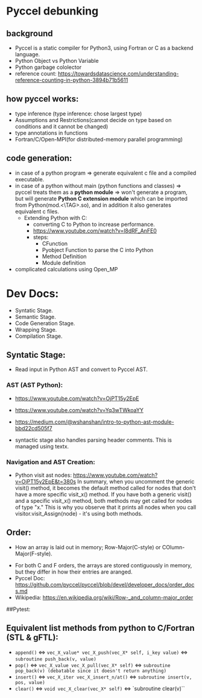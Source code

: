 # Pyccel debunking
## background
* Pyccel is a static compiler for Python3, using Fortran or C as a backend language.
* Python Object vs Python Variable
* Python garbage cololector
* reference count:
https://towardsdatascience.com/understanding-reference-counting-in-python-3894b71b5611

## how pyccel works:
* type inference (type inference: chose largest type)
* Assumptions and Restrictions(cannot decide on type based on conditions and it cannot be changed)
* type annotations in functions
* Fortran/C/Open-MPI(for distributed-memory parallel programming)

## code generation:
* in case of a python program => generate equivalent c file and a compiled executable.
* in case of a python without main (python functions and classes) => pyccel treats them as a **python module** => won't generate a program, but will generate **Python C extension module** which can be imported from Python(mod.<\TAG>.so), and in addition it also generates equivalent c files. 
    * Extending Python with C:
        * converting C to Python to increase performance.
        * https://www.youtube.com/watch?v=l8dRF_AnFE0
        * steps:
            - CFunction
            - Pyobject Function to parse the C into Python
            - Method Definition
            - Module definition
* complicated calculations using Open_MP


# Dev Docs:
* Syntatic Stage.
* Semantic Stage.
* Code Generation Stage.
* Wrapping Stage.
* Compilation Stage.

## Syntatic Stage:
* Read input in Python AST and convert to Pyccel AST.
### AST (AST Python):
* https://www.youtube.com/watch?v=OjPT15y2EpE
* https://www.youtube.com/watch?v=Yq3wTWkoaYY
* https://medium.com/@wshanshan/intro-to-python-ast-module-bbd22cd505f7

* syntactic stage also handles parsing header comments. This is managed using textx.

### Navigation and AST Creation:
* Python visit ast nodes:
https://www.youtube.com/watch?v=OjPT15y2EpE&t=380s
In summary, when you uncomment the generic visit() method, it becomes the default method called for nodes that don't have a more specific visit_x() method. If you have both a generic visit() and a specific visit_x() method, both methods may get called for nodes of type "x." This is why you observe that it prints all nodes when you call visitor.visit_Assign(node) - it's using both methods.


## Order:
* How an array is laid out in memory; Row-Major(C-style) or COlumn-Major(F-style).
- For both C and F orders, the arrays are stored contiguously in memory, but they differ in how their entries are aranged.
- Pyccel Doc: 
https://github.com/pyccel/pyccel/blob/devel/developer_docs/order_docs.md
- Wikipedia:
https://en.wikipedia.org/wiki/Row-_and_column-major_order 

##Pytest:

## Equivalent list methods from python to C/Fortran (STL & gFTL):

* `append()` <=>  `vec_X_value* vec_X_push(vec_X* self, i_key value)` <=> `subroutine push_back(v, value)`
* `pop()` <=> `vec_X_value vec_X_pull(vec_X* self)` <=> `subroutine pop_back(v) (debatable since it doesn't return anything)`
* `insert()` <=> `vec_X_iter vec_X_insert_n/at()` <=> `subroutine insert(v, pos, value)`
* `clear()` <=> `void vec_X_clear(vec_X* self)` <=> `subroutine clear(v)``